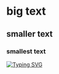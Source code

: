 # big text
## smaller text
### smallest text

[![Typing SVG](https://readme-typing-svg.herokuapp.com?font=Fira+Code&pause=1000&color=644EFF&random=false&width=435&lines=typing+is+fun)](https://git.io/typing-svg)
